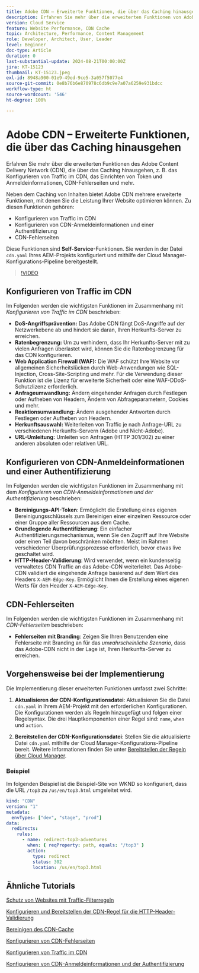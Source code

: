 ```yaml
---
title: Adobe CDN – Erweiterte Funktionen, die über das Caching hinausgehen
description: Erfahren Sie mehr über die erweiterten Funktionen von Adobe CDN, die über das Caching hinausgehen, wie z. B. das Konfigurieren von Traffic im CDN, das Einrichten von Token und Anmeldedaten, CDN-Fehlerseiten und mehr.
version: Cloud Service
feature: Website Performance, CDN Cache
topic: Architecture, Performance, Content Management
role: Developer, Architect, User, Leader
level: Beginner
doc-type: Article
duration: 0
last-substantial-update: 2024-08-21T00:00:00Z
jira: KT-15123
thumbnail: KT-15123.jpeg
exl-id: 8948a900-01e9-49ed-9ce5-3a057f5077e4
source-git-commit: 0e8b76b6e870978c6db9c9e7a07a6259e931bdcc
workflow-type: ht
source-wordcount: '546'
ht-degree: 100%

---
```


# Adobe CDN – Erweiterte Funktionen, die über das Caching hinausgehen

Erfahren Sie mehr über die erweiterten Funktionen des Adobe Content Delivery Network (CDN), die über das Caching hinausgehen, z. B. das Konfigurieren von Traffic im CDN, das Einrichten von Token und Anmeldeinformationen, CDN-Fehlerseiten und mehr.

Neben dem Caching von Inhalten bietet Adobe CDN mehrere erweiterte Funktionen, mit denen Sie die Leistung Ihrer Website optimieren können. Zu diesen Funktionen gehören:

- Konfigurieren von Traffic im CDN
- Konfigurieren von CDN-Anmeldeinformationen und einer Authentifizierung
- CDN-Fehlerseiten

Diese Funktionen sind **Self-Service**-Funktionen. Sie werden in der Datei `cdn.yaml` Ihres AEM-Projekts konfiguriert und mithilfe der Cloud Manager-Konfigurations-Pipeline bereitgestellt.

>[!VIDEO](https://video.tv.adobe.com/v/3433104?quality=12&learn=on)

## Konfigurieren von Traffic im CDN

Im Folgenden werden die wichtigsten Funktionen im Zusammenhang mit _Konfigurieren von Traffic im CDN_ beschrieben:

- **DoS-Angriffsprävention:** Das Adobe CDN fängt DoS-Angriffe auf der Netzwerkebene ab und hindert sie daran, Ihren Herkunfts-Server zu erreichen.
- **Ratenbegrenzung:** Um zu verhindern, dass Ihr Herkunfts-Server mit zu vielen Anfragen überlastet wird, können Sie die Ratenbegrenzung für das CDN konfigurieren.
- **Web Application Firewall (WAF):** Die WAF schützt Ihre Website vor allgemeinen Sicherheitslücken durch Web-Anwendungen wie SQL-Injection, Cross-Site-Scripting und mehr. Für die Verwendung dieser Funktion ist die Lizenz für erweiterte Sicherheit oder eine WAF-DDoS-Schutzlizenz erforderlich.
- **Anfrageumwandlung:** Ändern eingehender Anfragen durch Festlegen oder Aufheben von Headern, Ändern von Abfrageparametern, Cookies und mehr.
- **Reaktionsumwandlung:** Ändern ausgehender Antworten durch Festlegen oder Aufheben von Headern.
- **Herkunftsauswahl:** Weiterleiten von Traffic je nach Anfrage-URL zu verschiedenen Herkunfts-Servern (Adobe und Nicht-Adobe).
- **URL-Umleitung:** Umleiten von Anfragen (HTTP 301/302) zu einer anderen absoluten oder relativen URL.

## Konfigurieren von CDN-Anmeldeinformationen und einer Authentifizierung

Im Folgenden werden die wichtigsten Funktionen im Zusammenhang mit dem _Konfigurieren von CDN-Anmeldeinformationen und der Authentifizierung_ beschrieben:

- **Bereinigungs-API-Token**: Ermöglicht die Erstellung eines eigenen Bereinigungsschlüssels zum Bereinigen einer einzelnen Ressource oder einer Gruppe aller Ressourcen aus dem Cache.
- **Grundlegende Authentifizierung**: Ein einfacher Authentifizierungsmechanismus, wenn Sie den Zugriff auf Ihre Website oder einen Teil davon beschränken möchten. Meist im Rahmen verschiedener Überprüfungsprozesse erforderlich, bevor etwas live geschaltet wird.
- **HTTP-Header-Validierung**: Wird verwendet, wenn ein kundenseitig verwaltetes CDN Traffic an das Adobe-CDN weiterleitet. Das Adobe-CDN validiert die eingehende Anfrage basierend auf dem Wert des Headers `X-AEM-Edge-Key`. Ermöglicht Ihnen die Erstellung eines eigenen Werts für den Header `X-AEM-Edge-Key`.

## CDN-Fehlerseiten

Im Folgenden werden die wichtigsten Funktionen im Zusammenhang mit _CDN-Fehlerseiten_ beschrieben:

- **Fehlerseiten mit Branding**: Zeigen Sie Ihren Benutzenden eine Fehlerseite mit Branding an für das _unwahrscheinliche Szenario_, dass das Adobe-CDN nicht in der Lage ist, Ihren Herkunfts-Server zu erreichen.

## Vorgehensweise bei der Implementierung

Die Implementierung dieser erweiterten Funktionen umfasst zwei Schritte:

1. **Aktualisieren der CDN-Konfigurationsdatei**: Aktualisieren Sie die Datei `cdn.yaml` in Ihrem AEM-Projekt mit den erforderlichen Konfigurationen. Die Konfigurationen werden als Regeln hinzugefügt und folgen einer Regelsyntax. Die drei Hauptkomponenten einer Regel sind: `name`, `when` und `action`.

2. **Bereitstellen der CDN-Konfigurationsdatei**: Stellen Sie die aktualisierte Datei `cdn.yaml` mithilfe der Cloud Manager-Konfigurations-Pipeline bereit. Weitere Informationen finden Sie unter [Bereitstellen der Regeln über Cloud Manager](https://experienceleague.adobe.com/de/docs/experience-manager-learn/cloud-service/security/traffic-filter-and-waf-rules/how-to-setup#deploy-rules-through-cloud-manager).

### Beispiel

Im folgenden Beispiel ist die Beispiel-Site von WKND so konfiguriert, dass die URL `/top3` zu `/us/en/top3.html` umgeleitet wird.

```yaml
kind: "CDN"
version: "1"
metadata:
  envTypes: ["dev", "stage", "prod"]
data:
  redirects:
    rules:
      - name: redirect-top3-adventures
        when: { reqProperty: path, equals: "/top3" }
        action:
          type: redirect
          status: 302
          location: /us/en/top3.html
```

## Ähnliche Tutorials

[Schutz von Websites mit Traffic-Filterregeln](https://experienceleague.adobe.com/de/docs/experience-manager-learn/cloud-service/security/traffic-filter-and-waf-rules/overview)

[Konfigurieren und Bereitstellen der CDN-Regel für die HTTP-Header-Validierung](https://experienceleague.adobe.com/de/docs/experience-manager-learn/cloud-service/content-delivery/custom-domain-names-with-customer-managed-cdn#configure-and-deploy-http-header-validation-cdn-rule)

[Bereinigen des CDN-Cache](https://experienceleague.adobe.com/de/docs/experience-manager-learn/cloud-service/caching/how-to/purge-cache)

[Konfigurieren von CDN-Fehlerseiten](https://experienceleague.adobe.com/de/docs/experience-manager-learn/cloud-service/content-delivery/custom-error-pages#cdn-error-pages)

[Konfigurieren von Traffic im CDN](https://experienceleague.adobe.com/de/docs/experience-manager-cloud-service/content/implementing/content-delivery/cdn-configuring-traffic#client-side-redirectors)

[Konfigurieren von CDN-Anmeldeinformationen und der Authentifizierung](https://experienceleague.adobe.com/de/docs/experience-manager-cloud-service/content/implementing/content-delivery/cdn-credentials-authentication)

